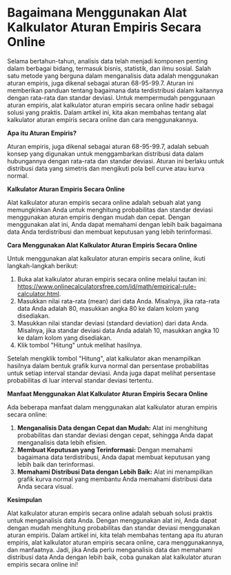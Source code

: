 Bagaimana Menggunakan Alat Kalkulator Aturan Empiris Secara Online
==================================================================

Selama bertahun-tahun, analisis data telah menjadi komponen penting dalam berbagai bidang, termasuk bisnis, statistik, dan ilmu sosial. Salah satu metode yang berguna dalam menganalisis data adalah menggunakan aturan empiris, juga dikenal sebagai aturan 68-95-99.7. Aturan ini memberikan panduan tentang bagaimana data terdistribusi dalam kaitannya dengan rata-rata dan standar deviasi. Untuk mempermudah penggunaan aturan empiris, alat kalkulator aturan empiris secara online hadir sebagai solusi yang praktis. Dalam artikel ini, kita akan membahas tentang alat kalkulator aturan empiris secara online dan cara menggunakannya.

**Apa itu Aturan Empiris?**

Aturan empiris, juga dikenal sebagai aturan 68-95-99.7, adalah sebuah konsep yang digunakan untuk menggambarkan distribusi data dalam hubungannya dengan rata-rata dan standar deviasi. Aturan ini berlaku untuk distribusi data yang simetris dan mengikuti pola bell curve atau kurva normal.

**Kalkulator Aturan Empiris Secara Online**

Alat kalkulator aturan empiris secara online adalah sebuah alat yang memungkinkan Anda untuk menghitung probabilitas dan standar deviasi menggunakan aturan empiris dengan mudah dan cepat. Dengan menggunakan alat ini, Anda dapat memahami dengan lebih baik bagaimana data Anda terdistribusi dan membuat keputusan yang lebih terinformasi.

**Cara Menggunakan Alat Kalkulator Aturan Empiris Secara Online**

Untuk menggunakan alat kalkulator aturan empiris secara online, ikuti langkah-langkah berikut:

1. Buka alat kalkulator aturan empiris secara online melalui tautan ini: <https://www.onlinecalculatorsfree.com/id/math/empirical-rule-calculator.html>.
2. Masukkan nilai rata-rata (mean) dari data Anda. Misalnya, jika rata-rata data Anda adalah 80, masukkan angka 80 ke dalam kolom yang disediakan.
3. Masukkan nilai standar deviasi (standard deviation) dari data Anda. Misalnya, jika standar deviasi data Anda adalah 10, masukkan angka 10 ke dalam kolom yang disediakan.
4. Klik tombol "Hitung" untuk melihat hasilnya.

Setelah mengklik tombol "Hitung", alat kalkulator akan menampilkan hasilnya dalam bentuk grafik kurva normal dan persentase probabilitas untuk setiap interval standar deviasi. Anda juga dapat melihat persentase probabilitas di luar interval standar deviasi tertentu.

**Manfaat Menggunakan Alat Kalkulator Aturan Empiris Secara Online**

Ada beberapa manfaat dalam menggunakan alat kalkulator aturan empiris secara online:

1. **Menganalisis Data dengan Cepat dan Mudah:** Alat ini menghitung probabilitas dan standar deviasi dengan cepat, sehingga Anda dapat menganalisis data lebih efisien.
2. **Membuat Keputusan yang Terinformasi:** Dengan memahami bagaimana data terdistribusi, Anda dapat membuat keputusan yang lebih baik dan terinformasi.
3. **Memahami Distribusi Data dengan Lebih Baik:** Alat ini menampilkan grafik kurva normal yang membantu Anda memahami distribusi data Anda secara visual.

**Kesimpulan**

Alat kalkulator aturan empiris secara online adalah sebuah solusi praktis untuk menganalisis data Anda. Dengan menggunakan alat ini, Anda dapat dengan mudah menghitung probabilitas dan standar deviasi menggunakan aturan empiris. Dalam artikel ini, kita telah membahas tentang apa itu aturan empiris, alat kalkulator aturan empiris secara online, cara menggunakannya, dan manfaatnya. Jadi, jika Anda perlu menganalisis data dan memahami distribusi data Anda dengan lebih baik, coba gunakan alat kalkulator aturan empiris secara online ini!